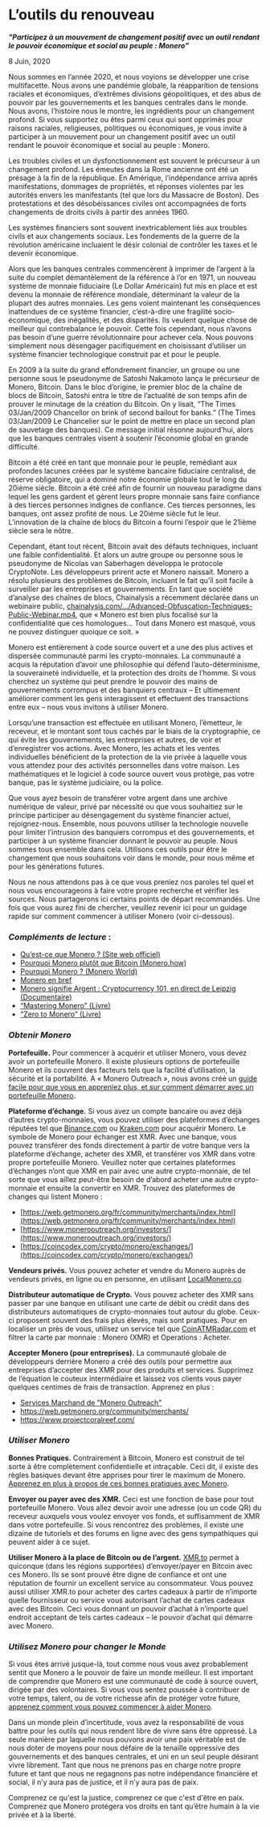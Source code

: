 # L’outils du renouveau

**_"Participez à un mouvement de changement positif avec un outil rendant le pouvoir économique et social au peuple : Monero"_**

8 Juin, 2020

Nous sommes en l’année 2020, et nous voyions se développer une crise multifacette. Nous avons une pandémie globale, la réapparition de tensions raciales et économiques, d’extrêmes divisions géopolitiques, et des abus de pouvoir par les gouvernements et les banques centrales dans le monde. Nous avons, l’histoire nous le montre, les ingrédients pour un changement profond. Si vous supportez ou êtes parmi ceux qui sont opprimés pour raisons raciales, religieuses, politiques ou économiques, je vous invite à participer à un mouvement pour un changement positif avec un outil rendant le pouvoir économique et social au peuple : Monero.

Les troubles civiles et un dysfonctionnement est souvent le précurseur à un changement profond. Les émeutes dans la Rome ancienne ont été un présage à la fin de la république. En Amérique, l’indépendance arriva après manifestations, dommages de propriétés, et réponses violentes par les autorités envers les manifestants (tel que lors du Massacre de Boston). Des protestations et des désobéissances civiles ont accompagnées de forts changements de droits civils à partir des années 1960. 

Les systèmes financiers sont souvent inextricablement liés aux troubles civils et aux changements sociaux. Les fondements de la guerre de la révolution américaine incluaient le désir colonial de contrôler les taxes et le devenir économique.

Alors que les banques centrales commencèrent à imprimer de l’argent à la suite du complet démantèlement de la référence à l’or en 1971, un nouveau système de monnaie fiduciaire (Le Dollar Américain) fut mis en place et est devenu la monnaie de référence mondiale, déterminant la valeur de la plupart des autres monnaies. Les gens voient maintenant les conséquences inattendues de ce système financier, c’est-à-dire une fragilité socio-économique, des inégalités, et des disparités. Ils veulent quelque chose de meilleur qui contrebalance le pouvoir. Cette fois cependant, nous n’avons pas besoin d’une guerre révolutionnaire pour achever cela.  Nous pouvons simplement nous désengager pacifiquement en choisissant d’utiliser un système financier technologique construit par et pour le peuple.

En 2009 à la suite du grand effondrement financier, un groupe ou une personne sous le pseudonyme de Satoshi Nakamoto lança le précurseur de Monero, Bitcoin. Dans le bloc d’origine, le premier bloc de la chaîne de blocs de Bitcoin, Satoshi entra le titre de l’actualité de son temps afin de prouver le minutage de la création du Bitcoin. On y lisait, “The Times 03/Jan/2009 Chancellor on brink of second bailout for banks.” (The Times 03/Jan/2009 Le Chancelier sur le point de mettre en place un second plan de sauvetage des banques). Ce message initial résonne aujourd’hui, alors que les banques centrales visent à soutenir l’économie global en grande difficulté.

Bitcoin a été créé en tant que monnaie pour le peuple, remédiant aux profondes lacunes créées par le système bancaire fiduciaire centralisé, de réserve obligatoire, qui a dominé notre économie globale tout le long du 20ième siècle. Bitcoin a été créé afin de fournir un nouveau paradigme dans lequel les gens gardent et gèrent leurs propre monnaie sans faire confiance à des tierces personnes indignes de confiance. Ces tierces personnes, les banques, ont assez profité de nous. Le 20ième siècle fut le leur. L’innovation de la chaîne de blocs du Bitcoin a fourni l’espoir que le 21ième siècle sera le nôtre.

Cependant, étant tout récent, Bitcoin avait des défauts techniques, incluant une faible confidentialité. Et alors un autre groupe ou personne sous le pseudonyme de Nicolas van Saberhagen développa le protocole CryptoNote. Les développeurs prirent acte et Monero naissait. Monero a résolu plusieurs des problèmes de Bitcoin, incluant le fait qu’il soit facile à surveiller par les entreprises et gouvernements. En tant que société d’analyse des chaînes de blocs, Chainalysis a récemment déclarée dans un webinaire public, [chainalysis.com/.../Advanced-Obfuscation-Techniques-Public-Webinar.mp4](https://go.chainalysis.com/rs/503-FAP-074/images/Advanced-Obfuscation-Techniques-Public-Webinar.mp4), que « Monero est bien plus focalisé sur la confidentialité que ces homologues… Tout dans Monero est masqué, vous ne pouvez distinguer quoique ce soit. »

Monero est entièrement à code source ouvert et a une des plus actives et dispersée communauté parmi les crypto-monnaies. La communauté a acquis la réputation d’avoir une philosophie qui défend l’auto-déterminisme, la souveraineté individuelle, et la protection des droits de l’homme. Si vous cherchez un système qui peut prendre le pouvoir des mains de gouvernements corrompus et des banquiers centraux – Et ultimement améliorer comment les gens interagissent et effectuent des transactions entre eux – nous vous invitons à utiliser Monero. 

Lorsqu’une transaction est effectuée en utilisant Monero, l’émetteur, le receveur, et le montant sont tous cachés par le biais de la cryptographie, ce qui évite les gouvernements, les entreprises et autres, de voir et d’enregistrer vos actions. Avec Monero, les achats et les ventes individuelles bénéficient de la protection de la vie privée à laquelle vous vous attendez pour des activités personnelles dans votre maison. Les mathématiques et le logiciel à code source ouvert vous protège, pas votre banque, pas le système judiciaire, ou la police.

Que vous ayez besoin de transférer votre argent dans une archive numérique de valeur, privé par nécessité ou que vous souhaitiez sur le principe participer au désengagement du système financier actuel, rejoignez-nous. Ensemble, nous pouvons utiliser la technologie nouvelle pour limiter l’intrusion des banquiers corrompus et des gouvernements, et participer à un système financier donnant le pouvoir au peuple. Nous sommes tous ensemble dans cela. Utilisons ces outils pour être le changement que nous souhaitons voir dans le monde, pour nous même et pour les générations futures.

Nous ne nous attendons pas à ce que vous preniez nos paroles tel quel et nous vous encourageons à faire votre propre recherche et vérifier les sources. Nous partagerons ici certains points de départ recommandés. Une fois que vous aurez fini de chercher, veuillez revenir ici pour un guidage rapide sur comment commencer à utiliser Monero (voir ci-dessous).

### _Compléments de lecture_ :
- [Qu’est-ce que Monero ? (Site web officiel)](https://web.getmonero.org/fr/get-started/what-is-monero/)
- [Pourquoi Monero plutôt que Bitcoin (Monero.how)](monero.how/why-monero-vs-bitcoin)
- [Pourquoi Monero ? (Monero World)](moneroworld.com/whymonero.html)
- [Monero en bref](https://www.monerooutreach.org/quick-facts.html)
- [Monero signifie Argent : Cryptocurrency 101, en direct de Leipzig (Documentaire)](communityworkgroup.org/monero-means-money)	
- [“Mastering Monero” (Livre)](masteringmonero.com)
- [“Zero to Monero” (Livre)](getmonero.org/fr/library/Zero-to-Monero-2-0-0.pdf)
### _Obtenir Monero_

**Portefeuille.** Pour commencer à acquérir et utiliser Monero, vous devez avoir un portefeuille Monero. Il existe plusieurs options de portefeuille Monero et ils couvrent des facteurs tels que la facilité d’utilisation, la sécurité et la portabilité. A « Monero Outreach », nous avons créé un [guide facile pour que vous en appreniez plus, et sur comment démarrer avec un portefeuille Monero](https://www.monerooutreach.org/stories/monero-wallet-quickstart.html).

**Plateforme d’échange.** Si vous avez un compte bancaire ou avez déjà d’autres crypto-monnaies, vous pouvez utiliser des plateformes d’échanges réputées tel que [Binance.com](https://www.binance.com/) ou [Kraken.com](https://www.kraken.com/) pour acquérir Monero. Le symbole de Monero pour échanger est XMR. Avec une banque, vous pouvez transférer des fonds directement à partir de votre banque vers la plateforme d’échange, acheter des XMR, et transférer vos XMR dans votre propre portefeuille Monero. Veuillez noter que certaines plateformes d’échanges n’ont que XMR en pair avec une autre crypto-monnaie, de tel sorte que vous aillez peut-être besoin de d’abord acheter une autre crypto-monnaie et ensuite la convertir en XMR. Trouvez des plateformes de changes qui listent Monero :
- [https://web.getmonero.org/fr/community/merchants/index.html](https://web.getmonero.org/fr/community/merchants/index.html)
- [https://www.monerooutreach.org/investors/](https://www.monerooutreach.org/investors/)
- [https://coincodex.com/crypto/monero/exchanges/](https://coincodex.com/crypto/monero/exchanges/)

**Vendeurs privés.** Vous pouvez acheter et vendre du Monero auprès de vendeurs privés, en ligne ou en personne, en utilisant [LocalMonero.co](https://localmonero.co/)

**Distributeur automatique de Crypto.** Vous pouvez acheter des XMR sans passer par une banque en utilisant une carte de débit ou crédit dans des distributeurs automatiques de crypto-monnaies tout autour du globe. Ceux-ci proposent souvent des frais plus élevés, mais sont pratiques. Pour en localiser un près de vous, utilisez un service tel que [CoinATMRadar.com](https://coinatmradar.com/) et filtrer la carte par monnaie : Monero (XMR) et Operations : Acheter.

**Accepter Monero (pour entreprises).** La communauté globale de développeurs derrière Monero a créé des outils pour permettre aux entreprises d’accepter des XMR pour des produits et services. Supprimez de l’équation le couteux intermédiaire et laissez vos clients vous payer quelques centimes de frais de transaction. Apprenez en plus : 
- [Services Marchand de "Monero Outreach"](https://www.monerooutreach.org/merchants/)
- https://web.getmonero.org/community/merchants/
- https://www.projectcoralreef.com/

### _Utiliser Monero_

**Bonnes Pratiques.** Contrairement à Bitcoin, Monero est construit de tel sorte à être complètement confidentielle et intraçable. Ceci dit, il existe des règles basiques devant être apprises pour tirer le maximum de Monero. [Apprenez en plus à propos de ces bonnes pratiques avec Monero](https://www.monerooutreach.org/monero_best_practices/).

**Envoyer ou payer avec des XMR.** Ceci est une fonction de base pour tout portefeuille Monero. Vous allez devoir avoir une adresse (ou un code QR) du receveur auxquels vous voulez envoyer vos fonds, et suffisamment de XMR dans votre portefeuille. Si vous rencontrez des problèmes, il existe une dizaine de tutoriels et des forums en ligne avec des gens sympathiques qui peuvent aider à ce sujet. 

**Utiliser Monero à la place de Bitcoin ou de l’argent.** [XMR.to](https://xmr.to/) permet à quiconque (dans les régions supportées) d’envoyer/payer en Bitcoin avec ces Monero. Ils se sont prouvé être digne de confiance et ont une réputation de fournir un excellent service au consommateur. Vous pouvez aussi utiliser XMR.to pour acheter des cartes cadeaux à partir de n’importe quelle fournisseur ou service vous autorisant l’achat de cartes cadeaux avec des Bitcoin. Ceci vous donnant un pouvoir d’achat à n’importe quel endroit acceptant de tels cartes cadeaux – le pouvoir d’achat qui démarre avec Monero. 

### _Utilisez Monero pour changer le Monde_

Si vous êtes arrivé jusque-là, tout comme nous vous avez probablement sentit que Monero a le pouvoir de faire un monde meilleur. Il est important de comprendre que Monero est une communauté de code à source ouvert, dirigée par des volontaires.  Si vous vous sentez poussée à contribuer de votre temps, talent, ou de votre richesse afin de protéger votre future, [apprenez comment vous pouvez commencer à aider Monero](https://www.monerooutreach.org/stories/getting-started-helping-monero.html). 

Dans un monde plein d’incertitude, vous avez la responsabilité de vous battre pour les outils qui nous rendent libre de vivre sans être oppressé. La seule manière par laquelle nous pouvons avoir une paix véritable est de nous doter de moyens pour nous défaire de la tenaille oppressive des gouvernements et des banques centrales, et uni en un seul peuple désirant vivre librement. Tant que nous ne prenons pas en charge notre propre future et tant que nous ne regagnons pas notre indépendance financière et social, il n’y aura pas de justice, et il n’y aura pas de paix.

Comprenez ce qu'est la justice, comprenez ce que c'est d'être en paix. Comprenez que Monero protégera vos droits en tant qu’être humain à la vie privée et à la liberté.
